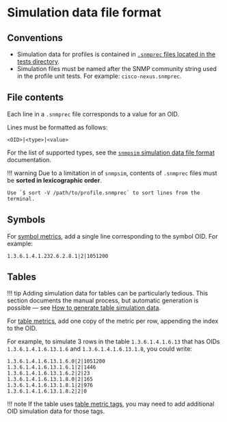 # Simulation data file format

## Conventions

- Simulation data for profiles is contained in [`.snmprec` files located in the tests directory](https://github.com/DataDog/integrations-core/tree/master/snmp/tests/compose/data).
- Simulation files must be named after the SNMP community string used in the profile unit tests. For example: `cisco-nexus.snmprec`.

## File contents

Each line in a `.snmprec` file corresponds to a value for an OID.

Lines must be formatted as follows:

```
<OID>|<type>|<value>
```

For the list of supported types, see the [`snmpsim` simulation data file format](http://snmplabs.com/snmpsim/managing-simulation-data.html#file-format) documentation.

!!! warning
    Due to a limitation in of `snmpsim`, contents of `.snmprec` files must be **sorted in lexicographic order**.

    Use `$ sort -V /path/to/profile.snmprec` to sort lines from the terminal.

## Symbols

For [symbol metrics](./profile-format.md#symbol-metrics), add a single line corresponding to the symbol OID. For example:

```console
1.3.6.1.4.1.232.6.2.8.1|2|1051200
```

## Tables

!!! tip
    Adding simulation data for tables can be particularly tedious. This section documents the manual process, but automatic generation is possible — see [How to generate table simulation data](./how-to.md#generate-table-simulation-data).

For [table metrics](./profile-format.md#table-metrics), add one copy of the metric per row, appending the index to the OID.

For example, to simulate 3 rows in the table `1.3.6.1.4.1.6.13` that has OIDs `1.3.6.1.4.1.6.13.1.6` and `1.3.6.1.4.1.6.13.1.8`, you could write:

```console
1.3.6.1.4.1.6.13.1.6.0|2|1051200
1.3.6.1.4.1.6.13.1.6.1|2|1446
1.3.6.1.4.1.6.13.1.6.2|2|23
1.3.6.1.4.1.6.13.1.8.0|2|165
1.3.6.1.4.1.6.13.1.8.1|2|976
1.3.6.1.4.1.6.13.1.8.2|2|0
```

!!! note
    If the table uses [table metric tags](./profile-format.md#table-metrics-tagging), you may need to add additional OID simulation data for those tags.
